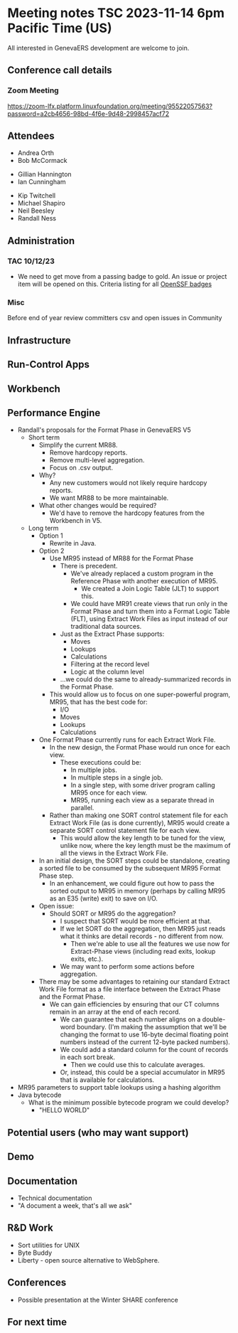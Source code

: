 # Meeting notes TSC 2023-11-14 6pm Pacific Time (US)
All interested in GenevaERS development are welcome to join.
## Conference call details
### Zoom Meeting
https://zoom-lfx.platform.linuxfoundation.org/meeting/95522057563?password=a2cb4656-98bd-4f6e-9d48-2998457acf72
## Attendees 
- Andrea Orth
- Bob McCormack 
<!-- - Eugene Morrow -->
- Gillian Hannington
- Ian Cunningham
<!-- - Jeff Horner --> 
- Kip Twitchell 
- Michael Shapiro
- Neil Beesley 
- Randall Ness
## Administration
### TAC 10/12/23
- We need to get move from a passing badge to gold. An issue or project item will be opened on this. Criteria listing for all [OpenSSF badges](https://www.bestpractices.dev/en/criteria)
### Misc
Before end of year review committers csv and open issues in Community
## Infrastructure
## Run-Control Apps
## Workbench
## Performance Engine
- Randall's proposals for the Format Phase in GenevaERS V5
  - Short term 
    - Simplify the current MR88.
      - Remove hardcopy reports.
      - Remove multi-level aggregation.
      - Focus on .csv output.
    - Why? 
      - Any new customers would not likely require hardcopy reports.
      - We want MR88 to be more maintainable. 
    - What other changes would be required? 
      - We'd have to remove the hardcopy features from the Workbench in V5.
  - Long term
    - Option 1
      - Rewrite in Java.
    - Option 2
      - Use MR95 instead of MR88 for the Format Phase 
        - There is precedent.
          - We've already replaced a custom program in the Reference Phase with another execution of MR95.  
            - We created a Join Logic Table (JLT) to support this.
          - We could have MR91 create views that run only in the Format Phase and turn them into a Format Logic Table (FLT), using Extract Work Files as input instead of our traditional data sources.  
        - Just as the Extract Phase supports: 
          - Moves
          - Lookups 
          - Calculations
          - Filtering at the record level 
          - Logic at the column level
        - ...we could do the same to already-summarized records in the Format Phase. 
      - This would allow us to focus on one super-powerful program, MR95, that has the best code for: 
        - I/O
        - Moves
        - Lookups
        - Calculations
    - One Format Phase currently runs for each Extract Work File. 
      - In the new design, the Format Phase would run once for each view. 
        - These executions could be:
          - In multiple jobs.
          - In multiple steps in a single job. 
          - In a single step, with some driver program calling MR95 once for each view.  
          - MR95, running each view as a separate thread in parallel.
      - Rather than making one SORT control statement file for each Extract Work File (as is done currently), MR95 would create a separate SORT control statement file for each view.
        - This would allow the key length to be tuned for the view, unlike now, where the key length must be the maximum of all the views in the Extract Work File.  
    - In an initial design, the SORT steps could be standalone, creating a sorted file to be consumed by the subsequent MR95 Format Phase step.  
      - In an enhancement, we could figure out how to pass the sorted output to MR95 in memory (perhaps by calling MR95 as an E35 (write) exit) to save on I/O.  
    - Open issue: 
      - Should SORT or MR95 do the aggregation? 
        - I suspect that SORT would be more efficient at that.  
        - If we let SORT do the aggregation, then MR95 just reads what it thinks are detail records - no different from now.  
          - Then we're able to use all the features we use now for Extract-Phase views (including read exits, lookup exits, etc.).  
        - We may want to perform some actions before aggregation.
    - There may be some advantages to retaining our standard Extract Work File format as a file interface between the Extract Phase and the Format Phase.  
      - We can gain efficiencies by ensuring that our CT columns remain in an array at the end of each record. 
        - We can guarantee that each number aligns on a double-word boundary.  (I'm making the assumption that we'll be changing the format to use 16-byte decimal floating point numbers instead of the current 12-byte packed numbers).
        - We could add a standard column for the count of records in each sort break. 
          - Then we could use this to calculate averages.  
        - Or, instead, this could be a special accumulator in MR95 that is available for calculations.
- MR95 parameters to support table lookups using a hashing algorithm  
- Java bytecode 
  - What is the minimum possible bytecode program we could develop?
    - "HELLO WORLD"
## Potential users (who may want support)
## Demo
## Documentation
- Technical documentation 
- "A document a week, that's all we ask" 
## R&D Work
- Sort utilities for UNIX 
- Byte Buddy 
- Liberty - open source alternative to WebSphere.
## Conferences 
- Possible presentation at the Winter SHARE conference 
## For next time 
